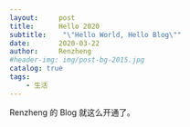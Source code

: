 ```yaml
---
layout:     post
title:      Hello 2020
subtitle:    "\"Hello World, Hello Blog\""
date:       2020-03-22
author:     Renzheng
#header-img: img/post-bg-2015.jpg
catalog: true
tags:
    - 生活
---
```


Renzheng 的 Blog 就这么开通了。


